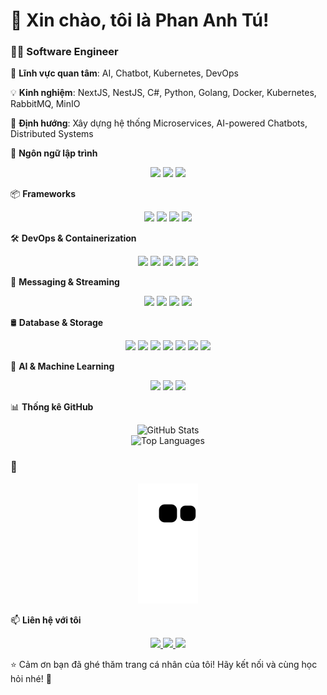 # 👋 Xin chào, tôi là Phan Anh Tú!  
### 👨‍💻 Software Engineer  

🌱 **Lĩnh vực quan tâm**: AI, Chatbot, Kubernetes, DevOps

💡 **Kinh nghiệm**: NextJS, NestJS, C#, Python, Golang, Docker, Kubernetes, RabbitMQ, MinIO

🎯 **Định hướng**: Xây dựng hệ thống Microservices, AI-powered Chatbots, Distributed Systems

📜 **Ngôn ngữ lập trình**
<p align="center"> <img src="https://img.shields.io/badge/Python-3776AB?style=for-the-badge&logo=python&logoColor=white"> <img src="https://img.shields.io/badge/Go-00ADD8?style=for-the-badge&logo=go&logoColor=white"> <img src="https://img.shields.io/badge/C%23-239120?style=for-the-badge&logo=csharp&logoColor=white"> </p>

📦 **Frameworks**
<p align="center"> <img src="https://img.shields.io/badge/.NET-512BD4?style=for-the-badge&logo=dotnet&logoColor=white"> <img src="https://img.shields.io/badge/NestJS-E0234E?style=for-the-badge&logo=nestjs&logoColor=white"> <img src="https://img.shields.io/badge/Next.js-000000?style=for-the-badge&logo=next.js&logoColor=white"> <img src="https://img.shields.io/badge/ReactJS-61DAFB?style=for-the-badge&logo=react&logoColor=black"> </p>

🛠 **DevOps & Containerization**
<p align="center"> <img src="https://img.shields.io/badge/Kubernetes-326CE5?style=for-the-badge&logo=kubernetes&logoColor=white"> <img src="https://img.shields.io/badge/Docker-2496ED?style=for-the-badge&logo=docker&logoColor=white"> <img src="https://img.shields.io/badge/Helm-0F1689?style=for-the-badge&logo=helm&logoColor=white"> <img src="https://img.shields.io/badge/Jenkins-D24939?style=for-the-badge&logo=jenkins&logoColor=white"> <img src="https://img.shields.io/badge/ArgoCD-EF7B4D?style=for-the-badge&logo=argo&logoColor=white"> </p>

📡 **Messaging & Streaming**
<p align="center"> <img src="https://img.shields.io/badge/RabbitMQ-FF6600?style=for-the-badge&logo=rabbitmq&logoColor=white"> <img src="https://img.shields.io/badge/Apache%20Kafka-231F20?style=for-the-badge&logo=apache-kafka&logoColor=white"> <img src="https://img.shields.io/badge/MQTT-660066?style=for-the-badge&logo=eclipse-mosquitto&logoColor=white"> <img src="https://img.shields.io/badge/WebSocket-0084FF?style=for-the-badge&logo=websocket&logoColor=white"> </p>

🛢 **Database & Storage**
<p align="center"> <img src="https://img.shields.io/badge/MySQL-4479A1?style=for-the-badge&logo=mysql&logoColor=white"> <img src="https://img.shields.io/badge/PostgreSQL-336791?style=for-the-badge&logo=postgresql&logoColor=white"> <img src="https://img.shields.io/badge/MongoDB-47A248?style=for-the-badge&logo=mongodb&logoColor=white"> <img src="https://img.shields.io/badge/SQL%20Server-CC2927?style=for-the-badge&logo=microsoft-sql-server&logoColor=white"> <img src="https://img.shields.io/badge/Elasticsearch-005571?style=for-the-badge&logo=elasticsearch&logoColor=white"> <img src="https://img.shields.io/badge/Redis-DC382D?style=for-the-badge&logo=redis&logoColor=white"> <img src="https://img.shields.io/badge/MinIO-990000?style=for-the-badge&logo=minio&logoColor=white"> </p>

🤖 **AI & Machine Learning**
<p align="center"> <img src="https://img.shields.io/badge/LLaMA-3776AB?style=for-the-badge&logo=llama&logoColor=white"> <img src="https://img.shields.io/badge/TensorFlow-FF6F00?style=for-the-badge&logo=tensorflow&logoColor=white"> <img src="https://img.shields.io/badge/PyTorch-EE4C2C?style=for-the-badge&logo=pytorch&logoColor=white"> </p>

📊 **Thống kê GitHub**
<p align="center"> <img src="https://github-readme-stats.vercel.app/api?username=phananhtu1998&show_icons=true&theme=radical" alt="GitHub Stats"> <br> <img src="https://github-readme-stats.vercel.app/api/top-langs/?username=phananhtu1998&layout=compact&theme=radical" alt="Top Languages"> </p>

### 🐍 
<p align="center">
  <img src="https://github.com/phananhtu1998/phananhtu1998/blob/output/github-contribution-grid-snake.svg" alt="snake animation">
</p>

📫 **Liên hệ với tôi**
<p align="center"> <a href="https://www.linkedin.com/in/phananhtu/"> <img src="https://img.shields.io/badge/LinkedIn-blue?style=for-the-badge&logo=linkedin"> </a> <a href="https://github.com/phananhtu1998"> <img src="https://img.shields.io/badge/GitHub-181717?style=for-the-badge&logo=github"> </a> <a href="mailto:phananhtu1998@gmail.com"> <img src="https://img.shields.io/badge/Email-D14836?style=for-the-badge&logo=gmail&logoColor=white"> </a> </p>
⭐ Cảm ơn bạn đã ghé thăm trang cá nhân của tôi! Hãy kết nối và cùng học hỏi nhé! 🚀
